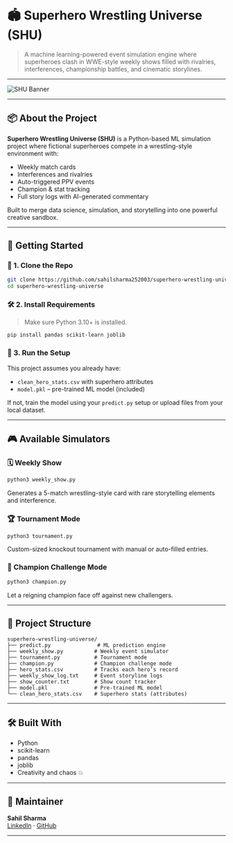 
# 🏟️ Superhero Wrestling Universe (SHU)

> A machine learning-powered event simulation engine where superheroes clash in WWE-style weekly shows filled with rivalries, interferences, championship battles, and cinematic storylines.

---

![SHU Banner](https://via.placeholder.com/1200x300.png?text=Superhero+Wrestling+Universe+%28SHU%29+by+Sahil+Sharma)

---

## 📦 About the Project

**Superhero Wrestling Universe (SHU)** is a Python-based ML simulation project where fictional superheroes compete in a wrestling-style environment with:

- Weekly match cards
- Interferences and rivalries
- Auto-triggered PPV events
- Champion & stat tracking
- Full story logs with AI-generated commentary

Built to merge data science, simulation, and storytelling into one powerful creative sandbox.

---

## 🚀 Getting Started

### 🔽 1. Clone the Repo

```bash
git clone https://github.com/sahilsharma252003/superhero-wrestling-universe.git
cd superhero-wrestling-universe
```

### 🛠️ 2. Install Requirements

> Make sure Python 3.10+ is installed.

```bash
pip install pandas scikit-learn joblib
```

### 🧠 3. Run the Setup

This project assumes you already have:
- `clean_hero_stats.csv` with superhero attributes
- `model.pkl` – pre-trained ML model (included)

If not, train the model using your `predict.py` setup or upload files from your local dataset.

---

## 🎮 Available Simulators

### 🗓️ Weekly Show
```bash
python3 weekly_show.py
```
Generates a 5-match wrestling-style card with rare storytelling elements and interference.

### 🏆 Tournament Mode
```bash
python3 tournament.py
```
Custom-sized knockout tournament with manual or auto-filled entries.

### 👑 Champion Challenge Mode
```bash
python3 champion.py
```
Let a reigning champion face off against new challengers.

---

## 📁 Project Structure

```
superhero-wrestling-universe/
├── predict.py               # ML prediction engine
├── weekly_show.py          # Weekly event simulator
├── tournament.py           # Tournament mode
├── champion.py             # Champion challenge mode
├── hero_stats.csv          # Tracks each hero’s record
├── weekly_show_log.txt     # Event storyline logs
├── show_counter.txt        # Show count tracker
├── model.pkl               # Pre-trained ML model
└── clean_hero_stats.csv    # Superhero stats (attributes)
```

---

## 🛠️ Built With

- Python
- scikit-learn
- pandas
- joblib
- Creativity and chaos 💥

---

## 👤 Maintainer

**Sahil Sharma**  
[LinkedIn](https://www.linkedin.com/in/sahilsharma2003/) · [GitHub](https://github.com/sahilsharma252003)

---

